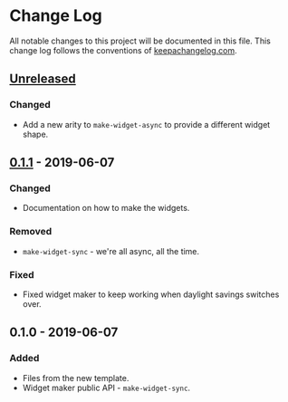 # Change Log
All notable changes to this project will be documented in this file. This change log follows the conventions of [keepachangelog.com](http://keepachangelog.com/).

## [Unreleased]
### Changed
- Add a new arity to `make-widget-async` to provide a different widget shape.

## [0.1.1] - 2019-06-07
### Changed
- Documentation on how to make the widgets.

### Removed
- `make-widget-sync` - we're all async, all the time.

### Fixed
- Fixed widget maker to keep working when daylight savings switches over.

## 0.1.0 - 2019-06-07
### Added
- Files from the new template.
- Widget maker public API - `make-widget-sync`.

[Unreleased]: https://github.com/your-name/clj-seesaw/compare/0.1.1...HEAD
[0.1.1]: https://github.com/your-name/clj-seesaw/compare/0.1.0...0.1.1
